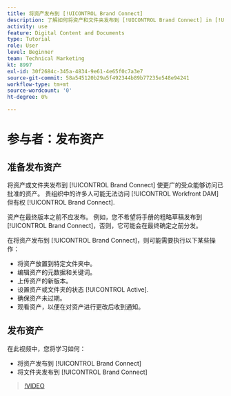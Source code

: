 ```yaml
---
title: 将资产发布到 [!UICONTROL Brand Connect]
description: 了解如何将资产和文件夹发布到 [!UICONTROL Brand Connect] in [!UICONTROL Workfront DAM].
activity: use
feature: Digital Content and Documents
type: Tutorial
role: User
level: Beginner
team: Technical Marketing
kt: 8997
exl-id: 30f2684c-345a-4834-9e61-4e65f0c7a3e7
source-git-commit: 58a545120b29a5f492344b89b77235e548e94241
workflow-type: tm+mt
source-wordcount: '0'
ht-degree: 0%

---
```


# 参与者：发布资产

## 准备发布资产

将资产或文件夹发布到 [!UICONTROL Brand Connect] 使更广的受众能够访问已批准的资产。 贵组织中的许多人可能无法访问 [!UICONTROL Workfront DAM] 但有权 [!UICONTROL Brand Connect].

资产在最终版本之前不应发布。 例如，您不希望将手册的粗略草稿发布到 [!UICONTROL Brand Connect]，否则，它可能会在最终确定之前分发。

在将资产发布到 [!UICONTROL Brand Connect]，则可能需要执行以下某些操作：

* 将资产放置到特定文件夹中。
* 编辑资产的元数据和关键词。
* 上传资产的新版本。
* 设置资产或文件夹的状态 [!UICONTROL Active].
* 确保资产未过期。
* 观看资产，以便在对资产进行更改后收到通知。

## 发布资产

在此视频中，您将学习如何：

* 将资产发布到 [!UICONTROL Brand Connect]
* 将文件夹发布到 [!UICONTROL Brand Connect]

>[!VIDEO](https://video.tv.adobe.com/v/335257/?quality=12)
